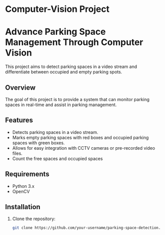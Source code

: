 # Computer-Vision Project
# Advance Parking Space Management Through Computer Vision

This project aims to detect parking spaces in a video stream and differentiate between occupied and empty parking spots.

## Overview

The goal of this project is to provide a system that can monitor parking spaces in real-time and assist in parking management.

## Features

- Detects parking spaces in a video stream.
- Marks empty parking spaces with red boxes and occupied parking spaces with green boxes.
- Allows for easy integration with CCTV cameras or pre-recorded video files.
- Count the free spaces and occupied spaces 

## Requirements

- Python 3.x
- OpenCV

## Installation

1. Clone the repository:

   ```bash
   git clone https://github.com/your-username/parking-space-detection.git

